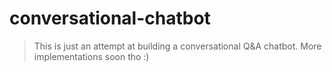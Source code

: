 # conversational-chatbot
> This is just an attempt at building a conversational Q&A chatbot.
> More implementations soon tho :)
